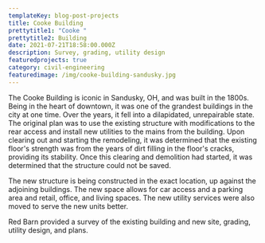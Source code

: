 ```yaml
---
templateKey: blog-post-projects
title: Cooke Building
prettytitle1: "Cooke "
prettytitle2: Building
date: 2021-07-21T18:58:00.000Z
description: Survey, grading, utility design
featuredprojects: true
category: civil-engineering
featuredimage: /img/cooke-building-sandusky.jpg
---
```

The Cooke Building is iconic in Sandusky, OH, and was built in the 1800s.  Being in the heart of downtown, it was one of the grandest buildings in the city at one time.  Over the years, it fell into a dilapidated, unrepairable state. 
The original plan was to use the existing structure with modifications to the rear access and install new utilities to the mains from the building. Upon clearing out and starting the remodeling, it was determined that the existing floor's strength was from the years of dirt filling in the floor's cracks, providing its stability. Once this clearing and demolition had started, it was determined that the structure could not be saved.

The new structure is being constructed in the exact location, up against the adjoining buildings. The new space allows for car access and a parking area and retail, office, and living spaces. The new utility services were also moved to serve the new units better.

Red Barn provided a survey of the existing building and new site, grading, utility design, and plans.